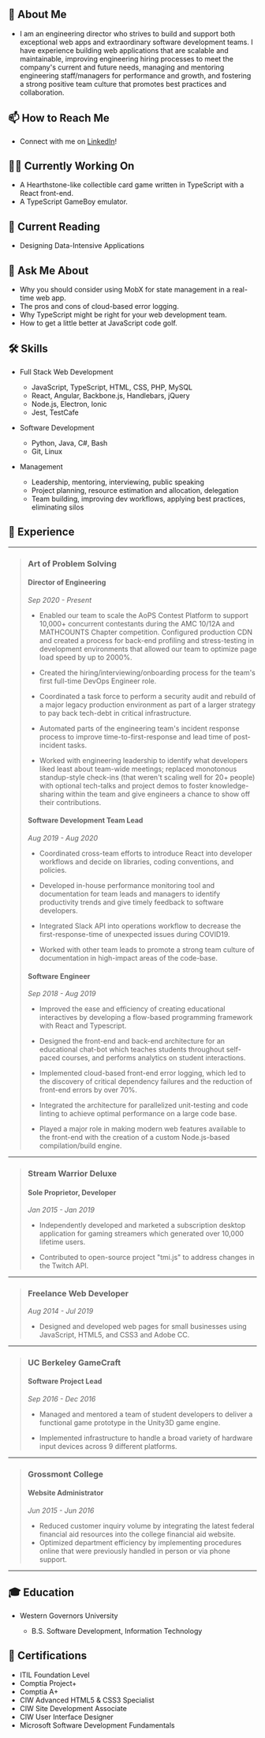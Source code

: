 ## 🧔 About Me

*  I am an engineering director who strives to build and support both exceptional web apps and extraordinary software development teams. I have experience building web applications that are scalable and maintainable, improving engineering hiring processes to meet the company's current and future needs, managing and mentoring engineering staff/managers for performance and growth, and fostering a strong positive team culture that promotes best practices and collaboration.

## 📫 How to Reach Me
* Connect with me on [LinkedIn](https://www.linkedin.com/in/joseph-barron/)!

## 👨‍💻 Currently Working On

* A Hearthstone-like collectible card game written in TypeScript with a React front-end.
* A TypeScript GameBoy emulator.

## 📖 Current Reading

* Designing Data-Intensive Applications

## 💬 Ask Me About

* Why you should consider using MobX for state management in a real-time web app.
* The pros and cons of cloud-based error logging.
* Why TypeScript might be right for your web development team.
* How to get a little better at JavaScript code golf.

## 🛠 Skills

* Full Stack Web Development
  * JavaScript, TypeScript, HTML, CSS, PHP, MySQL
  * React, Angular, Backbone.js, Handlebars, jQuery
  * Node.js, Electron, Ionic
  * Jest, TestCafe
  
* Software Development
  * Python, Java, C#, Bash
  * Git, Linux
  
* Management
  * Leadership, mentoring, interviewing, public speaking
  * Project planning, resource estimation and allocation, delegation
  * Team building, improving dev workflows, applying best practices, eliminating silos

## 👔 Experience
---
> ### Art of Problem Solving
> #### Director of Engineering
> _Sep 2020 - Present_
>
> * Enabled our team to scale the AoPS Contest Platform to support 10,000+ concurrent contestants during the AMC 10/12A and MATHCOUNTS Chapter competition. Configured production CDN and created a process for back-end profiling and stress-testing in development environments that allowed our team to optimize page load speed by up to 2000%.
>
> * Created the hiring/interviewing/onboarding process for the team's first full-time DevOps Engineer role.
>
> * Coordinated a task force to perform a security audit and rebuild of a major legacy production environment as part of a larger strategy to pay back tech-debt in critical infrastructure.
>
> * Automated parts of the engineering team's incident response process to improve time-to-first-response and lead time of post-incident tasks.
>
> * Worked with engineering leadership to identify what developers liked least about team-wide meetings; replaced monotonous standup-style check-ins (that weren't scaling well for 20+ people) with optional tech-talks and project demos to foster knowledge-sharing within the team and give engineers a chance to show off their contributions.
>
> #### Software Development Team Lead
> _Aug 2019 - Aug 2020_
>
> * Coordinated cross-team efforts to introduce React into developer workflows and decide on libraries, coding conventions, and policies.
>
> * Developed in-house performance monitoring tool and documentation for team leads and managers to identify productivity trends and give timely feedback to software developers.
>
> * Integrated Slack API into operations workflow to decrease the first-response-time of unexpected issues during COVID19.
>
> * Worked with other team leads to promote a strong team culture of documentation in high-impact areas of the code-base.
>
> #### Software Engineer
> _Sep 2018 - Aug 2019_
>
> * Improved the ease and efficiency of creating educational interactives by developing a flow-based programming framework with React and Typescript.
>
> * Designed the front-end and back-end architecture for an educational chat-bot which teaches students throughout self-paced courses, and performs analytics on student interactions.
>
> * Implemented cloud-based front-end error logging, which led to the discovery of critical dependency failures and the reduction of front-end errors by over 70%.
>
> * Integrated the architecture for parallelized unit-testing and code linting to achieve optimal performance on a large code base.
>
> * Played a major role in making modern web features available to the front-end with the creation of a custom Node.js-based compilation/build engine.
---
> ### Stream Warrior Deluxe
> #### Sole Proprietor, Developer
> _Jan 2015 - Jan 2019_
>
> * Independently developed and marketed a subscription desktop application for gaming streamers which generated over 10,000 lifetime users.
>
> * Contributed to open-source project "tmi.js" to address changes in the Twitch API.
---
> ### Freelance Web Developer
> _Aug 2014 - Jul 2019_
>
> * Designed and developed web pages for small businesses using JavaScript, HTML5, and CSS3 and Adobe CC.
---
> ### UC Berkeley GameCraft
> #### Software Project Lead
> _Sep 2016 - Dec 2016_
>
> * Managed and mentored a team of student developers to deliver a functional game prototype in the Unity3D game engine.
>
> * Implemented infrastructure to handle a broad variety of hardware input devices across 9 different platforms.
---
> ### Grossmont College
> #### Website Administrator
> _Jun 2015 - Jun 2016_
>
> * Reduced customer inquiry volume by integrating the latest federal financial aid resources into the college financial aid website.
> * Optimized department efficiency by implementing procedures online that were previously handled in person or via phone support.
---
## 🎓 Education

* Western Governors University

  * B.S. Software Development, Information Technology
  
## 📜 Certifications

* ITIL Foundation Level
* Comptia Project+
* Comptia A+
* CIW Advanced HTML5 & CSS3 Specialist
* CIW Site Development Associate
* CIW User Interface Designer
* Microsoft Software Development Fundamentals

